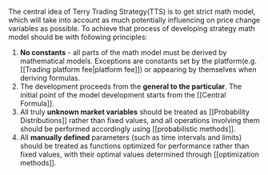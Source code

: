 The central idea of Terry Trading Strategy(TTS) is to get strict math model, which will take into aсcount as much potentially influencing on price change variables as possible.
To achieve that process of developing strategy math model should be with following principles: 
1. **No constants** - all parts of the math model must be derived by mathematical models. Exceptions are constants set by the platform(e.g. [[Trading platform fee|platform fee]]) or appearing by themselves when deriving formulas. 
2. The development proceeds from the **general to the particular**. The initial point of the model development starts from the [[Central Formula]].
3. All truly **unknown market variables** should be treated as [[Probability Distributions]] rather than fixed values, and all operations involving them should be performed accordingly using [[probabilistic methods]].
4. All **manually defined** parameters (such as time intervals and limits) should be treated as functions optimized for performance rather than fixed values, with their optimal values determined through [[optimization methods]].